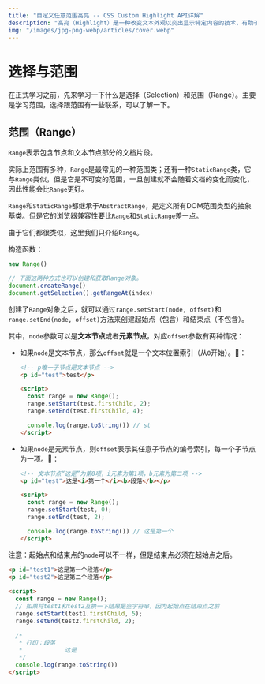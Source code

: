 ```yaml
---
title: "自定义任意范围高亮 -- CSS Custom Highlight API详解"
description: "高亮（Highlight）是一种改变文本外观以突出显示特定内容的技术，有助于提高文本的可读性和信息传达效果。通常用于强调或突出显示文本中的范围内容，帮助读者快速识别重要内容。高亮通常通过改变文本的颜色、背景色或字体样式（如加粗或斜体）来实现。比如在复制文本内容时，选择的文本默认会出现蓝色背景跟字体变白，这就是一种高亮效果。"
img: "/images/jpg-png-webp/articles/cover.webp"
---
```


# 选择与范围
在正式学习之前，先来学习一下什么是选择（Selection）和范围（Range）。主要是学习范围，选择跟范围有一些联系，可以了解一下。

## 范围（Range）
`Range`表示包含节点和文本节点部分的文档片段。

实际上范围有多种，`Range`是最常见的一种范围类；还有一种`StaticRange`类，它与`Range`类似，但是它是不可变的范围，一旦创建就不会随着文档的变化而变化，因此性能会比`Range`更好。

`Range`和`StaticRange`都继承于`AbstractRange`，是定义所有DOM范围类型的抽象基类。但是它的浏览器兼容性要比`Range`和`StaticRange`差一点。

由于它们都很类似，这里我们只介绍`Range`。

构造函数：
```js
new Range()

// 下面这两种方式也可以创建和获取Range对象。
document.createRange()
document.getSelection().getRangeAt(index)
```
创建了`Range`对象之后，就可以通过`range.setStart(node, offset)`和`range.setEnd(node, offset)`方法来创建起始点（包含）和结束点（不包含）。

其中，`node`参数可以是**文本节点**或者**元素节点**，对应`offset`参数有两种情况：
- 如果`node`是文本节点，那么`offset`就是一个文本位置索引（从`0`开始）。🌰：
  ```html
  <!-- p唯一子节点是文本节点 -->
  <p id="test">test</p>
  
  <script>
    const range = new Range();
    range.setStart(test.firstChild, 2);
    range.setEnd(test.firstChild, 4);
  
    console.log(range.toString()) // st
  </script>
  ```
- 如果`node`是元素节点，则`offset`表示其任意子节点的编号索引，每一个子节点为一项。🌰：
  ```html
  <!-- 文本节点“这是”为第0项，i元素为第1项，b元素为第二项 -->
  <p id="test">这是<i>第一个</i><b>段落</b></p>
  
  <script> 
    const range = new Range();
    range.setStart(test, 0);
    range.setEnd(test, 2);
  
    console.log(range.toString()) // 这是第一个
  </script>
  ```
注意：起始点和结束点的`node`可以不一样，但是结束点必须在起始点之后。
```html
<p id="test1">这是第一个段落</p>
<p id="test2">这是第二个段落</p>
  
<script> 
  const range = new Range();
  // 如果将test1和test2互换一下结果是空字符串，因为起始点在结束点之前
  range.setStart(test1.firstChild, 5);
  range.setEnd(test2.firstChild, 2);
  
  /* 
   * 打印：段落
   *            这是
   */
  console.log(range.toString()) 
</script>
```